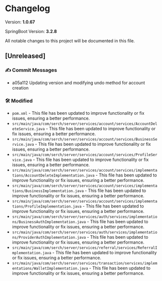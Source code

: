 # Changelog

Version: **1.0.67**

SpringBoot Version: **3.2.8**

All notable changes to this project will be documented in this file.

## [Unreleased]

### ✍️ Commit Messages

* a05a112 Updating version and modifying undo method for account creation

### 🛠️ Modified

* `pom.xml` - This file has been updated to improve functionality or fix issues, ensuring a better performance.
* `src/main/java/com/serch/server/services/account/services/AccountDeleteService.java` - This file has been updated to improve functionality or fix issues, ensuring a better performance.
* `src/main/java/com/serch/server/services/account/services/BusinessService.java` - This file has been updated to improve functionality or fix issues, ensuring a better performance.
* `src/main/java/com/serch/server/services/account/services/ProfileService.java` - This file has been updated to improve functionality or fix issues, ensuring a better performance.
* `src/main/java/com/serch/server/services/account/services/implementations/AccountDeleteImplementation.java` - This file has been updated to improve functionality or fix issues, ensuring a better performance.
* `src/main/java/com/serch/server/services/account/services/implementations/BusinessImplementation.java` - This file has been updated to improve functionality or fix issues, ensuring a better performance.
* `src/main/java/com/serch/server/services/account/services/implementations/ProfileImplementation.java` - This file has been updated to improve functionality or fix issues, ensuring a better performance.
* `src/main/java/com/serch/server/services/auth/services/implementations/BusinessAuthImplementation.java` - This file has been updated to improve functionality or fix issues, ensuring a better performance.
* `src/main/java/com/serch/server/services/auth/services/implementations/ProviderAuthImplementation.java` - This file has been updated to improve functionality or fix issues, ensuring a better performance.
* `src/main/java/com/serch/server/services/referral/services/ReferralImplementation.java` - This file has been updated to improve functionality or fix issues, ensuring a better performance.
* `src/main/java/com/serch/server/services/transaction/services/implementations/WalletImplementation.java` - This file has been updated to improve functionality or fix issues, ensuring a better performance.
